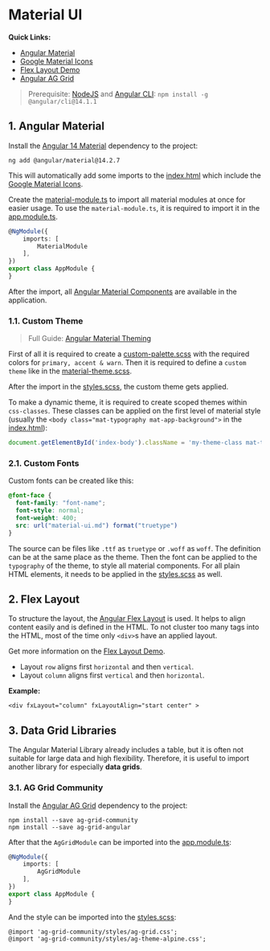 # Material UI

__Quick Links:__

* [Angular Material](https://material.angular.io/)
* [Google Material Icons](https://fonts.google.com/icons?icon.set=Material+Icons)
* [Flex Layout Demo](https://tburleson-layouts-demos.firebaseapp.com/#/docs)
* [Angular AG Grid](https://www.ag-grid.com/angular-data-grid/)

> Prerequisite: [NodeJS](https://nodejs.org/en/download/)
> and [Angular CLI](https://angular.io/cli): `npm install -g @angular/cli@14.1.1`

## 1. Angular Material

Install the [Angular 14 Material](https://v14.material.angular.io/guides) dependency to the project:

```shell
ng add @angular/material@14.2.7
```

This will automatically add some imports to the [index.html](../organizer-ui/src/index.html) which include
the [Google Material Icons](https://fonts.google.com/icons?icon.set=Material+Icons).

Create the [material-module.ts](../organizer-ui/src/app/material-module.ts) to import all material modules at once for
easier usage. To use the `material-module.ts`, it is required to import it in
the [app.module.ts](../organizer-ui/src/app/app.module.ts).

```ts
@NgModule({
    imports: [
        MaterialModule
    ],
})
export class AppModule {
}
```

After the import, all [Angular Material Components](https://material.angular.io/components) are available in the
application.

### 1.1. Custom Theme

> Full Guide: [Angular Material Theming](https://material.angular.io/guide/theming)

First of all it is required to create a [custom-palette.scss](../organizer-ui/src/styles/custom-palette.scss) with the
required colors for `primary, accent & warn`. Then it is required to define a `custom theme` like in
the [material-theme.scss](../organizer-ui/src/styles/material-theme.scss).

After the import in the [styles.scss](../organizer-ui/src/styles.scss), the custom theme gets applied.

To make a dynamic theme, it is required to create scoped themes within `css-classes`. These classes can be applied on
the first level of material style (usually the `<body class="mat-typography mat-app-background">` in
the [index.html](../organizer-ui/src/index.html)):

```js
document.getElementById('index-body').className = 'my-theme-class mat-typography mat-app-background';
```

### 2.1. Custom Fonts

Custom fonts can be created like this:

```scss
@font-face {
  font-family: "font-name";
  font-style: normal;
  font-weight: 400;
  src: url("material-ui.md") format("truetype")
}
```

The source can be files like `.ttf` as `truetype` or `.woff` as `woff`. The definition can be at the same place as the
theme. Then the font can be applied to the `typography` of the theme, to style all material components. For all plain
HTML elements, it needs to be applied in the [styles.scss](../organizer-ui/src/styles.scss) as well.

## 2. Flex Layout

To structure the layout, the [Angular Flex Layout](https://github.com/angular/flex-layout) is used. It helps to align
content easily and is defined in the HTML. To not cluster too many tags into the HTML, most of the time only `<div>`s
have an applied layout.

Get more information on the [Flex Layout Demo](https://tburleson-layouts-demos.firebaseapp.com/#/docs).

* Layout `row` aligns first `horizontal` and then `vertical`.
* Layout `column` aligns first `vertical` and then `horizontal`.

__Example:__

```
<div fxLayout="column" fxLayoutAlign="start center" >
```

## 3. Data Grid Libraries

The Angular Material Library already includes a table, but it is often not suitable for large data and high flexibility.
Therefore, it is useful to import another library for especially __data grids__.

### 3.1. AG Grid Community

Install the [Angular AG Grid](https://www.ag-grid.com/angular-data-grid/getting-started/) dependency to the project:

```shell
npm install --save ag-grid-community
npm install --save ag-grid-angular
```

After that the `AgGridModule` can be imported into the [app.module.ts](../organizer-ui/src/app/app.module.ts):

```ts
@NgModule({
    imports: [
        AgGridModule
    ],
})
export class AppModule {
}
```

And the style can be imported into the [styles.scss](../organizer-ui/src/styles.scss):

```
@import 'ag-grid-community/styles/ag-grid.css';
@import 'ag-grid-community/styles/ag-theme-alpine.css';
```
